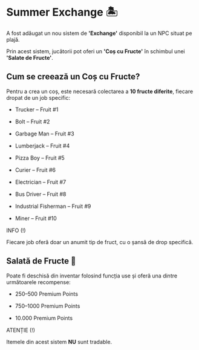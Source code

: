 <h1>Summer Exchange 🏝️</h1>

<p>A fost adăugat un nou sistem de <strong>'Exchange'</strong> disponibil la un NPC situat pe plajă.</p>
<p>Prin acest sistem, jucătorii pot oferi un <strong>'Coș cu Fructe'</strong> în schimbul unei <strong>'Salate de Fructe'</strong>.</p>

<h2>Cum se creează un Coș cu Fructe?</h2>
<p>Pentru a crea un coș, este necesară colectarea a <strong>10 fructe diferite</strong>, fiecare dropat de un job specific:</p>
<ul>
  <li style="margin-bottom: 15px;">Trucker – Fruit #1</li>
  <li style="margin-bottom: 15px;">Bolt – Fruit #2</li>
  <li style="margin-bottom: 15px;">Garbage Man – Fruit #3</li>
  <li style="margin-bottom: 15px;">Lumberjack – Fruit #4</li>
  <li style="margin-bottom: 15px;">Pizza Boy – Fruit #5</li>
  <li style="margin-bottom: 15px;">Curier – Fruit #6</li>
  <li style="margin-bottom: 15px;">Electrician – Fruit #7</li>
  <li style="margin-bottom: 15px;">Bus Driver – Fruit #8</li>
  <li style="margin-bottom: 15px;">Industrial Fisherman – Fruit #9</li>
  <li style="margin-bottom: 15px;">Miner – Fruit #10</li>
</ul>

<div class="tip-container">
  <p class="title">INFO (!)</p>
  <p class="description">Fiecare job oferă doar un anumit tip de fruct, cu o șansă de drop specifică.</p>
</div>

<h2>Salată de Fructe 🍎</h2>
<p>Poate fi deschisă din inventar folosind funcția use și oferă una dintre următoarele recompense:</p>
<ul>
  <li style="margin-bottom: 15px;">250–500 Premium Points</li>
  <li style="margin-bottom: 15px;">750–1000 Premium Points</li>
  <li style="margin-bottom: 15px;">10.000 Premium Points</li>
</ul>

<div class="danger-container">
  <p class="title">ATENȚIE (!)</p>
  <p class="description">Itemele din acest sistem <strong>NU</strong> sunt tradable.</p>
</div>

